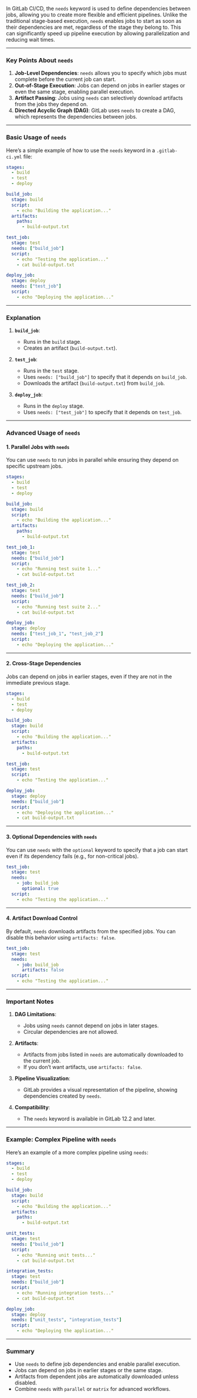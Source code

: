 In GitLab CI/CD, the `needs` keyword is used to define dependencies between jobs, allowing you to create more flexible and efficient pipelines. Unlike the traditional stage-based execution, `needs` enables jobs to start as soon as their dependencies are met, regardless of the stage they belong to. This can significantly speed up pipeline execution by allowing parallelization and reducing wait times.

---

### Key Points About `needs`

1. **Job-Level Dependencies**: `needs` allows you to specify which jobs must complete before the current job can start.
2. **Out-of-Stage Execution**: Jobs can depend on jobs in earlier stages or even the same stage, enabling parallel execution.
3. **Artifact Passing**: Jobs using `needs` can selectively download artifacts from the jobs they depend on.
4. **Directed Acyclic Graph (DAG)**: GitLab uses `needs` to create a DAG, which represents the dependencies between jobs.

---

### Basic Usage of `needs`

Here’s a simple example of how to use the `needs` keyword in a `.gitlab-ci.yml` file:

```yaml
stages:
  - build
  - test
  - deploy

build_job:
  stage: build
  script:
    - echo "Building the application..."
  artifacts:
    paths:
      - build-output.txt

test_job:
  stage: test
  needs: ["build_job"]
  script:
    - echo "Testing the application..."
    - cat build-output.txt

deploy_job:
  stage: deploy
  needs: ["test_job"]
  script:
    - echo "Deploying the application..."
```

---

### Explanation

1. **`build_job`**:
   - Runs in the `build` stage.
   - Creates an artifact (`build-output.txt`).

2. **`test_job`**:
   - Runs in the `test` stage.
   - Uses `needs: ["build_job"]` to specify that it depends on `build_job`.
   - Downloads the artifact (`build-output.txt`) from `build_job`.

3. **`deploy_job`**:
   - Runs in the `deploy` stage.
   - Uses `needs: ["test_job"]` to specify that it depends on `test_job`.

---

### Advanced Usage of `needs`

#### 1. **Parallel Jobs with `needs`**
You can use `needs` to run jobs in parallel while ensuring they depend on specific upstream jobs.

```yaml
stages:
  - build
  - test
  - deploy

build_job:
  stage: build
  script:
    - echo "Building the application..."
  artifacts:
    paths:
      - build-output.txt

test_job_1:
  stage: test
  needs: ["build_job"]
  script:
    - echo "Running test suite 1..."
    - cat build-output.txt

test_job_2:
  stage: test
  needs: ["build_job"]
  script:
    - echo "Running test suite 2..."
    - cat build-output.txt

deploy_job:
  stage: deploy
  needs: ["test_job_1", "test_job_2"]
  script:
    - echo "Deploying the application..."
```

---

#### 2. **Cross-Stage Dependencies**
Jobs can depend on jobs in earlier stages, even if they are not in the immediate previous stage.

```yaml
stages:
  - build
  - test
  - deploy

build_job:
  stage: build
  script:
    - echo "Building the application..."
  artifacts:
    paths:
      - build-output.txt

test_job:
  stage: test
  script:
    - echo "Testing the application..."

deploy_job:
  stage: deploy
  needs: ["build_job"]
  script:
    - echo "Deploying the application..."
    - cat build-output.txt
```

---

#### 3. **Optional Dependencies with `needs`**
You can use `needs` with the `optional` keyword to specify that a job can start even if its dependency fails (e.g., for non-critical jobs).

```yaml
test_job:
  stage: test
  needs:
    - job: build_job
      optional: true
  script:
    - echo "Testing the application..."
```

---

#### 4. **Artifact Download Control**
By default, `needs` downloads artifacts from the specified jobs. You can disable this behavior using `artifacts: false`.

```yaml
test_job:
  stage: test
  needs:
    - job: build_job
      artifacts: false
  script:
    - echo "Testing the application..."
```

---

### Important Notes

1. **DAG Limitations**:
   - Jobs using `needs` cannot depend on jobs in later stages.
   - Circular dependencies are not allowed.

2. **Artifacts**:
   - Artifacts from jobs listed in `needs` are automatically downloaded to the current job.
   - If you don’t want artifacts, use `artifacts: false`.

3. **Pipeline Visualization**:
   - GitLab provides a visual representation of the pipeline, showing dependencies created by `needs`.

4. **Compatibility**:
   - The `needs` keyword is available in GitLab 12.2 and later.

---

### Example: Complex Pipeline with `needs`

Here’s an example of a more complex pipeline using `needs`:

```yaml
stages:
  - build
  - test
  - deploy

build_job:
  stage: build
  script:
    - echo "Building the application..."
  artifacts:
    paths:
      - build-output.txt

unit_tests:
  stage: test
  needs: ["build_job"]
  script:
    - echo "Running unit tests..."
    - cat build-output.txt

integration_tests:
  stage: test
  needs: ["build_job"]
  script:
    - echo "Running integration tests..."
    - cat build-output.txt

deploy_job:
  stage: deploy
  needs: ["unit_tests", "integration_tests"]
  script:
    - echo "Deploying the application..."
```

---

### Summary

- Use `needs` to define job dependencies and enable parallel execution.
- Jobs can depend on jobs in earlier stages or the same stage.
- Artifacts from dependent jobs are automatically downloaded unless disabled.
- Combine `needs` with `parallel` or `matrix` for advanced workflows.

